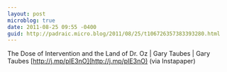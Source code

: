 ```yaml
---
layout: post
microblog: true
date: 2011-08-25 09:55 -0400
guid: http://padraic.micro.blog/2011/08/25/t106726357383393280.html
---
```

The Dose of Intervention and the Land of Dr. Oz | Gary Taubes | Gary Taubes [http://j.mp/pIE3nO](http://j.mp/pIE3nO) (via Instapaper)
